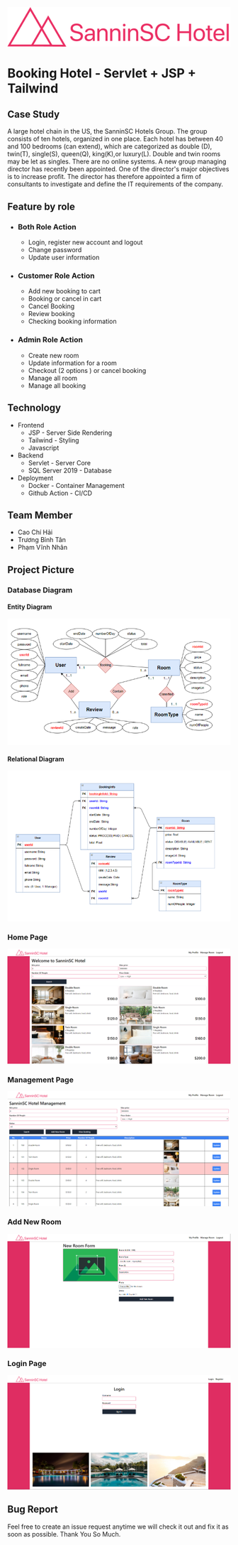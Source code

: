 [![SinninSC Logo](data/logo.png)](http://mychess.website/BookingHotel)

# Booking Hotel - Servlet + JSP + Tailwind

## Case Study

A large hotel chain in the US, the SanninSC Hotels Group. The group consists of ten hotels, organized in one place. Each hotel has between 40 and 100 bedrooms (can extend), which are categorized as double (D), twin(T), single(S), queen(Q), king(K),or luxury(L). Double and twin rooms may be let as singles. There are no online systems. A new group managing director has recently been appointed. One of the director's major objectives is to increase profit. The director has therefore appointed a firm of consultants to investigate and define the IT requirements of the company.

## Feature by role

- ### Both Role Action
     - Login, register new account and logout
     - Change password
     - Update user information
- ### Customer Role Action
     - Add new booking to cart
     - Booking or cancel in cart
     - Cancel Booking
     - Review booking
     - Checking booking information
- ### Admin Role Action
     - Create new room
     - Update information for a room
     - Checkout (2 options ) or cancel booking
     - Manage all room
     - Manage all booking

## Technology

- Frontend
     - JSP - Server Side Rendering
     - Tailwind - Styling
     - Javascript
- Backend
     - Servlet - Server Core
     - SQL Server 2019 - Database
- Deployment
     - Docker - Container Management
     - Github Action - CI/CD

## Team Member

- Cao Chí Hải
- Trương Bỉnh Tân
- Phạm Vĩnh Nhân

## Project Picture

### Database Diagram

#### Entity Diagram

![Database Page](data/entity-diagram.png)

#### Relational Diagram

![Database Page](data/relation-diagram.png)

### Home Page

![Home Page](data/home.png)

### Management Page

![Management Page](data/manager.png)

### Add New Room

![Add New Room Page](data/newroom.png)

### Login Page

![Login Page](data/login.png)

## Bug Report

Feel free to create an issue request anytime we will check it out and fix it as soon as possible. Thank You So Much.
